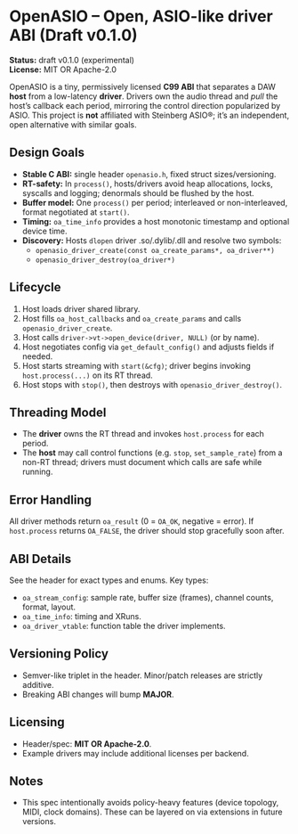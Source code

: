 # OpenASIO – Open, ASIO-like driver ABI (Draft v0.1.0)

**Status:** draft v0.1.0 (experimental)  
**License:** MIT OR Apache-2.0

OpenASIO is a tiny, permissively licensed **C99 ABI** that separates a DAW **host** from a low-latency **driver**. Drivers own the audio thread and _pull_ the host’s callback each period, mirroring the control direction popularized by ASIO. This project is **not** affiliated with Steinberg ASIO®; it’s an independent, open alternative with similar goals.

## Design Goals
- **Stable C ABI:** single header `openasio.h`, fixed struct sizes/versioning.
- **RT-safety:** In `process()`, hosts/drivers avoid heap allocations, locks, syscalls and logging; denormals should be flushed by the host.
- **Buffer model:** One `process()` per period; interleaved or non-interleaved, format negotiated at `start()`.
- **Timing:** `oa_time_info` provides a host monotonic timestamp and optional device time.
- **Discovery:** Hosts `dlopen` driver .so/.dylib/.dll and resolve two symbols:
  - `openasio_driver_create(const oa_create_params*, oa_driver**)`
  - `openasio_driver_destroy(oa_driver*)`

## Lifecycle
1. Host loads driver shared library.
2. Host fills `oa_host_callbacks` and `oa_create_params` and calls `openasio_driver_create`.
3. Host calls `driver->vt->open_device(driver, NULL)` (or by name).
4. Host negotiates config via `get_default_config()` and adjusts fields if needed.
5. Host starts streaming with `start(&cfg)`; driver begins invoking `host.process(...)` on its RT thread.
6. Host stops with `stop()`, then destroys with `openasio_driver_destroy()`.

## Threading Model
- The **driver** owns the RT thread and invokes `host.process` for each period.
- The **host** may call control functions (e.g. `stop`, `set_sample_rate`) from a non-RT thread; drivers must document which calls are safe while running.

## Error Handling
All driver methods return `oa_result` (0 = `OA_OK`, negative = error). If `host.process` returns `OA_FALSE`, the driver should stop gracefully soon after.

## ABI Details
See the header for exact types and enums. Key types:
- `oa_stream_config`: sample rate, buffer size (frames), channel counts, format, layout.
- `oa_time_info`: timing and XRuns.
- `oa_driver_vtable`: function table the driver implements.

## Versioning Policy
- Semver-like triplet in the header. Minor/patch releases are strictly additive.
- Breaking ABI changes will bump **MAJOR**.

## Licensing
- Header/spec: **MIT OR Apache-2.0**.
- Example drivers may include additional licenses per backend.

## Notes
- This spec intentionally avoids policy-heavy features (device topology, MIDI, clock domains). These can be layered on via extensions in future versions.
